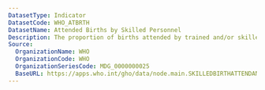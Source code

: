 ```yaml
---
DatasetType: Indicator
DatasetCode: WHO_ATBRTH
DatasetName: Attended Births by Skilled Personnel
Description: The proportion of births attended by trained and/or skilled health personnel.
Source:
  OrganizationName: WHO
  OrganizationCode: WHO
  OrganizationSeriesCode: MDG_0000000025
  BaseURL: https://apps.who.int/gho/data/node.main.SKILLEDBIRTHATTENDANTS?lang=en
---
```


